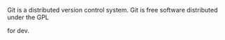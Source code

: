 Git is a distributed version control system.
Git is free software distributed under the GPL

for dev.

